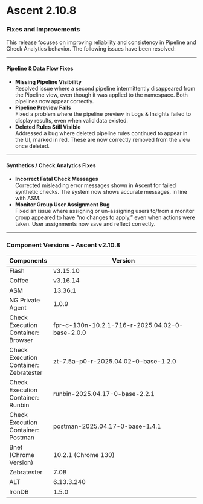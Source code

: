 # Ascent 2.10.8

### Fixes and Improvements

This release focuses on improving reliability and consistency in Pipeline and Check Analytics behavior. The following issues have been resolved:

***

#### Pipeline & Data Flow Fixes

* **Missing Pipeline Visibility**\
  Resolved issue where a second pipeline intermittently disappeared from the Pipeline view, even though it was applied to the namespace. Both pipelines now appear correctly.
* **Pipeline Preview Fails**\
  Fixed a problem where the pipeline preview in Logs & Insights failed to display results, even when valid data existed.
* **Deleted Rules Still Visible**\
  Addressed a bug where deleted pipeline rules continued to appear in the UI, marked in red. These are now correctly removed from the view once deleted.

***

#### Synthetics / Check Analytics Fixes

* **Incorrect Fatal Check Messages**\
  Corrected misleading error messages shown in Ascent for failed synthetic checks. The system now shows accurate messages, in line with ASM.
* **Monitor Group User Assignment Bug**\
  Fixed an issue where assigning or un-assigning users to/from a monitor group appeared to have “no changes to apply,” even when actions were taken. User assignments now save and reflect correctly.

***

### Component Versions - Ascent v2.10.8

<table><thead><tr><th>Components</th><th width="410">Version</th></tr></thead><tbody><tr><td>Flash</td><td>v3.15.10</td></tr><tr><td>Coffee</td><td>v3.16.14</td></tr><tr><td>ASM</td><td>13.36.1</td></tr><tr><td>NG Private Agent</td><td>1.0.9</td></tr><tr><td>Check Execution Container: Browser</td><td>fpr-c-130n-10.2.1-716-r-2025.04.02-0-base-2.0.0</td></tr><tr><td>Check Execution Container: Zebratester</td><td>zt-7.5a-p0-r-2025.04.02-0-base-1.2.0</td></tr><tr><td>Check Execution Container: Runbin</td><td>runbin-2025.04.17-0-base-2.2.1</td></tr><tr><td>Check Execution Container: Postman</td><td>postman-2025.04.17-0-base-1.4.1</td></tr><tr><td>Bnet (Chrome Version)</td><td>10.2.1 (Chrome 130)</td></tr><tr><td>Zebratester</td><td>7.0B</td></tr><tr><td>ALT</td><td>6.13.3.240</td></tr><tr><td>IronDB</td><td>1.5.0</td></tr></tbody></table>
